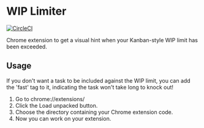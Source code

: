 # WIP Limiter

[![CircleCI](https://circleci.com/gh/apiology/wip-limiter.svg?style=svg)](https://circleci.com/gh/apiology/wip-limiter)

Chrome extension to get a visual hint when your Kanban-style WIP limit has been exceeded.

## Usage

If you don't want a task to be included against the WIP limit, you can
add the 'fast' tag to it, indicating the task won't take long to knock
out!

1. Go to chrome://extensions/
2. Click the Load unpacked button.
3. Choose the directory containing your Chrome extension code.
4. Now you can work on your extension.
